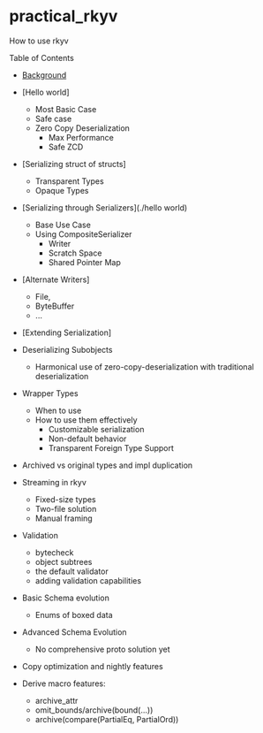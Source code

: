 # practical_rkyv
How to use rkyv

Table of Contents

- [Background](./doc/background.md)
- [Hello world]
    - Most Basic Case
    - Safe case
    - Zero Copy Deserialization
        - Max Performance
        - Safe ZCD

- [Serializing struct of structs]
    - Transparent Types
    - Opaque Types

- [Serializing through Serializers](./hello world)
    - Base Use Case 
    - Using CompositeSerializer
        - Writer
        - Scratch Space
        - Shared Pointer Map

- [Alternate Writers]
    - File, 
    - ByteBuffer
    - ...


- [Extending Serialization]

- Deserializing Subobjects 
    - Harmonical use of zero-copy-deserialization with traditional deserialization

- Wrapper Types 
    - When to use 
    - How to use them effectively
        - Customizable serialization
        - Non-default behavior
        - Transparent Foreign Type Support

- Archived vs original types and impl duplication

- Streaming in rkyv  
    - Fixed-size types 
    - Two-file solution 
    - Manual framing

- Validation 
    - bytecheck 
    - object subtrees 
    - the default validator
    - adding validation capabilities

- Basic Schema evolution
    -  Enums of boxed data

- Advanced Schema Evolution 
    - No comprehensive proto solution yet

- Copy optimization and nightly features

- Derive macro features: 
    - archive_attr 
    - omit_bounds/archive(bound(...)) 
    - archive(compare(PartialEq, PartialOrd))
